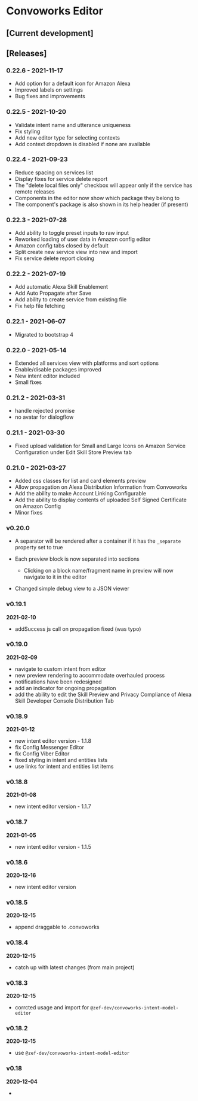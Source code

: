 # Convoworks Editor #

## [Current development]

## [Releases]

### 0.22.6 - 2021-11-17 ###

* Add option for a default icon for Amazon Alexa
* Improved labels on settings
* Bug fixes and improvements

### 0.22.5 - 2021-10-20 ###

* Validate intent name and utterance uniqueness
* Fix styling
* Add new editor type for selecting contexts
* Add context dropdown is disabled if none are available

### 0.22.4 - 2021-09-23 ###

* Reduce spacing on services list
* Display fixes for service delete report
* The "delete local files only" checkbox will appear only if the service has remote releases
* Components in the editor now show which package they belong to
* The component's package is also shown in its help header (if present)

### 0.22.3 - 2021-07-28 ###

* Add ability to toggle preset inputs to raw input
* Reworked loading of user data in Amazon config editor
* Amazon config tabs closed by default
* Split create new service view into new and import
* Fix service delete report closing

### 0.22.2 - 2021-07-19 ###

* Add automatic Alexa Skill Enablement
* Add Auto Propagate after Save
* Add ability to create service from existing file
* Fix help file fetching

### 0.22.1 - 2021-06-07 ###

* Migrated to bootstrap 4

### 0.22.0 - 2021-05-14 ###

* Extended all services view with platforms and sort options
* Enable/disable packages improved
* New intent editor included
* Small fixes

### 0.21.2 - 2021-03-31 ###

* handle rejected promise
* no avatar for dialogflow

### 0.21.1 - 2021-03-30 ###

* Fixed upload validation for Small and Large Icons on Amazon Service Configuration under Edit Skill Store Preview tab

### 0.21.0 - 2021-03-27 ###

* Added css classes for list and card elements preview
* Allow propagation on Alexa Distribution Information from Convoworks
* Add the ability to make Account Linking Configurable 
* Add the ability to display contents of uploaded Self Signed Certificate on Amazon Config
* Minor fixes

### v0.20.0 ###

* A separator will be rendered after a container if it has the `_separate` property set to true

* Each preview block is now separated into sections
    * Clicking on a block name/fragment name in preview will now navigate to it in the editor

* Changed simple debug view to a JSON viewer

### v0.19.1 ###

**2021-02-10**

* addSuccess js call on propagation fixed (was typo)

### v0.19.0 ###

**2021-02-09**

* navigate to custom intent from editor
* new preview rendering to accommodate overhauled process
* notifications have been redesigned
* add an indicator for ongoing propagation
* add the ability to edit the Skill Preview and Privacy Compliance of Alexa Skill Developer Console Distribution Tab  

### v0.18.9 ###

**2021-01-12**

* new intent editor version - 1.1.8
* fix Config Messenger Editor
* fix Config Viber Editor
* fixed styling in intent and entities lists
* use links for intent and entities list items

### v0.18.8 ###

**2021-01-08**

* new intent editor version - 1.1.7

### v0.18.7 ###

**2021-01-05**

* new intent editor version - 1.1.5

### v0.18.6 ###

**2020-12-16**

* new intent editor version


### v0.18.5 ###

**2020-12-15**

* append draggable to .convoworks


### v0.18.4 ###

**2020-12-15**

* catch up with latest changes (from main project)


### v0.18.3 ###

**2020-12-15**

* corrcted usage and import for `@zef-dev/convoworks-intent-model-editor`

### v0.18.2 ###

**2020-12-15**

* use `@zef-dev/convoworks-intent-model-editor`

### v0.18 ###

**2020-12-04**

* 
